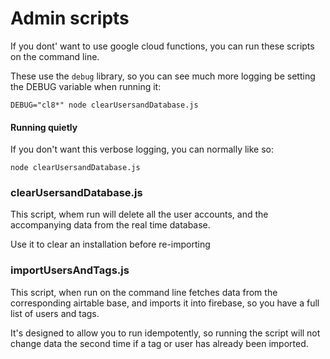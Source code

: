 # Admin scripts

If you dont' want to use google cloud functions,  you can run these scripts on the command line.

These use the `debug` library, so you can see much more logging be setting the DEBUG variable when running it:

```
DEBUG="cl8*" node clearUsersandDatabase.js
```

#### Running quietly

If you don't want this verbose logging, you can normally like so:

```
node clearUsersandDatabase.js
```

### clearUsersandDatabase.js

This script, whem run will delete all the user accounts, and the accompanying data from the real time database.

Use it to clear an installation before re-importing

### importUsersAndTags.js

This script, when run on the command line fetches data from the corresponding airtable base, and imports it into firebase, so you have a full list of users and tags.

It's designed to allow you to run idempotently, so running the script will not change data the second time if a tag or user has already been imported.